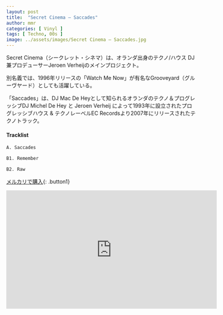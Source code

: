 ```yaml
---
layout: post
title:  "Secret Cinema – Saccades"
author: mmr
categories: [ Vinyl ]
tags: [ Techno, 00s ]
image: ../assets/images/Secret Cinema – Saccades.jpg
---
```


Secret Cinema（シークレット・シネマ）は、オランダ出身のテクノ/ハウス DJ兼プロデューサーJeroen Verheijのメインプロジェクト。

別名義では、1996年リリースの「Watch Me Now」が有名なGrooveyard（グルーヴヤード）としても活躍している。

「Saccades」は、DJ Mac De Heyとして知られるオランダのテクノ＆プログレッシブDJ Michel De Hey と Jeroen Verheij によって1993年に設立されたプログレッシブハウス & テクノレーベルEC Recordsより2007年にリリースされたテクノトラック。

#### Tracklist
```md
A. Saccades

B1. Remember

B2. Raw
```

[メルカリで購入](https://jp.mercari.com/item/m20960012767?afid=6142608987){: .button1}


<iframe width="560" height="315" src="https://www.youtube.com/embed/4bdYkaa5qHs?si=hGtdx-6n82MvNO7C" title="YouTube video player" frameborder="0" allow="accelerometer; autoplay; clipboard-write; encrypted-media; gyroscope; picture-in-picture; web-share" referrerpolicy="strict-origin-when-cross-origin" allowfullscreen></iframe>